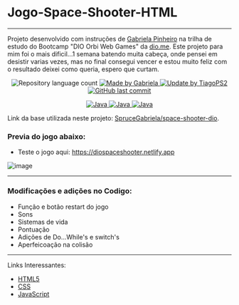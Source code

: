 # Jogo-Space-Shooter-HTML
---

Projeto desenvolvido com instruções de [Gabriela Pinheiro] na trilha de estudo do Bootcamp "DIO Orbi Web Games" da [dio.me].
Este projeto para mim foi o mais dificil...1 semana batendo muita cabeça, onde pensei em desistir varias vezes, mas no final consegui vencer e estou muito feliz com o resultado deixei como queria, espero que curtam.
<p align="center">
	<img alt="Repository language count" src="https://img.shields.io/github/languages/count/TiagoPS2/Jogo-Space-Shooter-HTML">
	<a href="https://www.linkedin.com/in/gabrielapinheiro129/">
		<img alt="Made by Gabriela" src="https://img.shields.io/badge/made%20by-Gabriela-blue">
	</a>
	<a href="https://www.linkedin.com/in/tiago-santos-433083229/">
		<img alt="Update by TiagoPS2" src="https://img.shields.io/badge/update%20by-TiagoPS2-green">
	</a>
	<a href="https://github.com/TiagoPS2/Jogo-Space-Shooter-HTML/commits/main">
		<img alt="GitHub last commit" src="https://img.shields.io/github/last-commit/TiagoPS2/Jogo-Space-Shooter-HTML?color=blue">
	</a>
</p>

<p align="center">
  <a href="https://developer.mozilla.org/pt-BR/docs/Web/JavaScript/Guide/Introduction">
	  <img alt="Java" src="https://img.shields.io/static/v1?color=yellow&label=Dev&message=JavaScript&style=for-the-badge&logo=Javascript">
	</a>
  <a href="https://www.w3schools.com/html/">
	  <img alt="Java" src="https://img.shields.io/static/v1?color=red&label=Dev&message=HTML5&style=for-the-badge&logo=HTML5">
	</a>
  <a href="https://www.w3schools.com/css/">
	  <img alt="Java" src="https://img.shields.io/static/v1?color=blue&label=Dev&message=CSS&style=for-the-badge&logo=CSS3">
	</a>
</p>

Link da base utilizada neste projeto: [SpruceGabriela/space-shooter-dio].

### Previa do jogo abaixo:
 - Teste o jogo aqui: https://diospaceshooter.netlify.app
 
![image](https://user-images.githubusercontent.com/102334852/167278139-fd7510b5-55d3-4f67-979d-ca4472865a29.png)

---
### Modificações e adições no Codigo:
 - Função e botão restart do jogo
 - Sons
 - Sistemas de vida
 - Pontuação
 - Adições de Do...While's e switch's 
 - Aperfeicoação na colisão
---
Links Interessantes:
* [HTML5]
* [CSS]
* [JavaScript]


[dio.me]: https://dio.me/
[Gabriela Pinheiro]: https://www.linkedin.com/in/gabrielapinheiro129/
[SpruceGabriela/space-shooter-dio]: https://github.com/SpruceGabriela/space-shooter-dio
[HTML5]: https://www.w3schools.com/html/
[CSS]: https://www.w3schools.com/css/
[JavaScript]: https://developer.mozilla.org/pt-BR/docs/Web/JavaScript/Guide/Introduction
